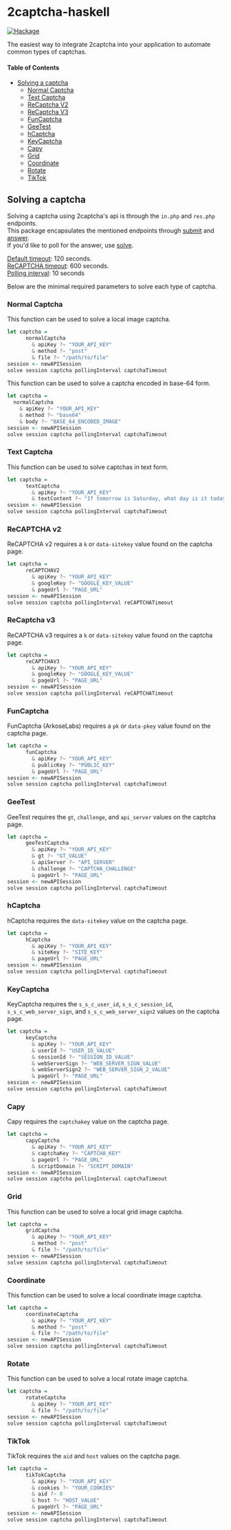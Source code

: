 # 2captcha-haskell

[![Hackage](http://img.shields.io/hackage/v/2captcha.svg)](https://hackage.haskell.org/package/2captcha)

The easiest way to integrate 2captcha into your application to automate common types of captchas.

#### Table of Contents
- [Solving a captcha](#solving-a-captcha)
  - [Normal Captcha](#normal-captcha)
  - [Text Captcha](#text-captcha)
  - [ReCaptcha V2](#recaptcha-v2)
  - [ReCaptcha V3](#recaptcha-v3)
  - [FunCaptcha](#funcaptcha)
  - [GeeTest](#geetest)
  - [hCaptcha](#hcaptcha)
  - [KeyCaptcha](#keycaptcha)
  - [Capy](#capy)
  - [Grid](#grid)
  - [Coordinate](#coordinate)
  - [Rotate](#rotate)
  - [TikTok](#tiktok)

## Solving a captcha

Solving a captcha using 2captcha's api is through the ``in.php`` and ``res.php`` endpoints.  
This package encapsulates the mentioned endpoints through [submit](https://github.com/qwbarch/2captcha-haskell/blob/e442950a79f1aef7fd2fb95aac9cd9bfe41a8df7/src/TwoCaptcha/Internal/Client.hs#L48) and [answer](https://github.com/qwbarch/2captcha-haskell/blob/e442950a79f1aef7fd2fb95aac9cd9bfe41a8df7/src/TwoCaptcha/Internal/Client.hs#L51).  
If you'd like to poll for the answer, use [solve](https://github.com/qwbarch/2captcha-haskell/blob/e442950a79f1aef7fd2fb95aac9cd9bfe41a8df7/src/TwoCaptcha/Internal/Client.hs#L54).

[Default timeout](https://github.com/qwbarch/2captcha-haskell/blob/e442950a79f1aef7fd2fb95aac9cd9bfe41a8df7/src/TwoCaptcha/Internal/Types/Captcha.hs#L22): 120 seconds.  
[ReCAPTCHA timeout](https://github.com/qwbarch/2captcha-haskell/blob/e442950a79f1aef7fd2fb95aac9cd9bfe41a8df7/src/TwoCaptcha/Internal/Types/ReCaptcha.hs#L118): 600 seconds.  
[Polling interval](https://github.com/qwbarch/2captcha-haskell/blob/e442950a79f1aef7fd2fb95aac9cd9bfe41a8df7/src/TwoCaptcha/Internal/Types/Captcha.hs#L26): 10 seconds

Below are the minimal required parameters to solve each type of captcha.

### Normal Captcha

This function can be used to solve a local image captcha.

```haskell
let captcha =
      normalCaptcha
        & apiKey ?~ "YOUR_API_KEY"
        & method ?~ "post"
        & file ?~ "/path/to/file"
session <- newAPISession
solve session captcha pollingInterval captchaTimeout
```

This function can be used to solve a captcha encoded in base-64 form.

```haskell
let captcha =
  normalCaptcha
    & apiKey ?~ "YOUR_API_KEY"
    & method ?~ "base64"
    & body ?~ "BASE_64_ENCODED_IMAGE"
session <- newAPISession
solve session captcha pollingInterval captchaTimeout
```

### Text Captcha

This function can be used to solve captchas in text form.

```haskell
let captcha =
      textCaptcha
        & apiKey ?~ "YOUR_API_KEY"
        & textContent ?~ "If tomorrow is Saturday, what day is it today?"
session <- newAPISession
solve session captcha pollingInterval captchaTimeout
```

### ReCAPTCHA v2

ReCAPTCHA v2 requires a ``k`` or ``data-sitekey`` value found on the captcha page.

```haskell
let captcha =
      reCAPTCHAV2
        & apiKey ?~ "YOUR_API_KEY"
        & googleKey ?~ "GOOGLE_KEY_VALUE"
        & pageUrl ?~ "PAGE_URL"
session <- newAPISession
solve session captcha pollingInterval reCAPTCHATimeout
```

### ReCaptcha v3

ReCAPTCHA v3 requires a ``k`` or ``data-sitekey`` value found on the captcha page.

```haskell
let captcha =
      reCAPTCHAV3
        & apiKey ?~ "YOUR_API_KEY"
        & googleKey ?~ "GOOGLE_KEY_VALUE"
        & pageUrl ?~ "PAGE_URL"
session <- newAPISession
solve session captcha pollingInterval reCAPTCHATimeout
```

### FunCaptcha

FunCaptcha (ArkoseLabs) requires a ``pk`` or ``data-pkey`` value found on the captcha page.

```haskell
let captcha =
      funCaptcha
        & apiKey ?~ "YOUR_API_KEY"
        & publicKey ?~ "PUBLIC_KEY"
        & pageUrl ?~ "PAGE_URL"
session <- newAPISession
solve session captcha pollingInterval captchaTimeout
```

### GeeTest

GeeTest requires the ``gt``, ``challenge``, and ``api_server`` values on the captcha page.

```haskell
let captcha =
      geeTestCaptcha
        & apiKey ?~ "YOUR_API_KEY"
        & gt ?~ "GT_VALUE"
        & apiServer ?~ "API_SERVER"
        & challenge ?~ "CAPTCHA_CHALLENGE"
        & pageUrl ?~ "PAGE_URL"
session <- newAPISession
solve session captcha pollingInterval captchaTimeout
```

### hCaptcha

hCaptcha requires the ``data-sitekey`` value on the captcha page.

```haskell
let captcha =
      hCaptcha
        & apiKey ?~ "YOUR_API_KEY"
        & siteKey ?~ "SITE_KEY"
        & pageUrl ?~ "PAGE_URL"
session <- newAPISession
solve session captcha pollingInterval captchaTimeout
```

### KeyCaptcha

KeyCaptcha requires the ``s_s_c_user_id``, ``s_s_c_session_id``, ``s_s_c_web_server_sign``, and ``s_s_c_web_server_sign2`` values on the captcha page.

```haskell
let captcha =
      keyCaptcha
        & apiKey ?~ "YOUR_API_KEY"
        & userId ?~ "USER_ID_VALUE"
        & sessionId ?~ "SESSION_ID_VALUE"
        & webServerSign ?~ "WEB_SERVER_SIGN_VALUE"
        & webServerSign2 ?~ "WEB_SERVER_SIGN_2_VALUE"
        & pageUrl ?~ "PAGE_URL"
session <- newAPISession
solve session captcha pollingInterval captchaTimeout
```

### Capy

Capy requires the ``captchakey`` value on the captcha page.

```haskell
let captcha =
      capyCaptcha
        & apiKey ?~ "YOUR_API_KEY"
        & captchaKey ?~ "CAPTCHA_KEY"
        & pageUrl ?~ "PAGE_URL"
        & scriptDomain ?~ "SCRIPT_DOMAIN"
session <- newAPISession
solve session captcha pollingInterval captchaTimeout
```

### Grid

This function can be used to solve a local grid image captcha.

```haskell
let captcha =
      gridCaptcha
        & apiKey ?~ "YOUR_API_KEY"
        & method ?~ "post"
        & file ?~ "/path/to/file"
session <- newAPISession
solve session captcha pollingInterval captchaTimeout
```

### Coordinate

This function can be used to solve a local coordinate image captcha.

```haskell
let captcha =
      coordinateCaptcha
        & apiKey ?~ "YOUR_API_KEY"
        & method ?~ "post"
        & file ?~ "/path/to/file"
session <- newAPISession
solve session captcha pollingInterval captchaTimeout
```

### Rotate

This function can be used to solve a local rotate image captcha.

```haskell
let captcha =
      rotateCaptcha
        & apiKey ?~ "YOUR_API_KEY"
        & file ?~ "/path/to/file"
session <- newAPISession
solve session captcha pollingInterval captchaTimeout
```

### TikTok

TikTok requires the ``aid`` and ``host`` values on the captcha page.

```haskell
let captcha =
      tikTokCaptcha
        & apiKey ?~ "YOUR_API_KEY"
        & cookies ?~ "YOUR_COOKIES"
        & aid ?~ 0
        & host ?~ "HOST_VALUE"
        & pageUrl ?~ "PAGE_URL"
session <- newAPISession
solve session captcha pollingInterval captchaTimeout
```


